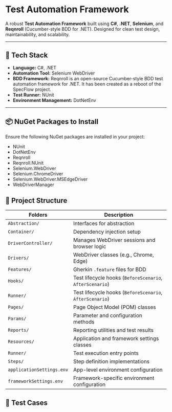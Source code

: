 # Test Automation Framework

A robust **Test Automation Framework** built using **C#**, **.NET**, **Selenium**, and **Reqnroll** (Cucumber-style BDD for .NET). Designed for clean test design, maintainability, and scalability.

---

## 🚀 Tech Stack

- **Language:** C#, .NET  
- **Automation Tool:** Selenium WebDriver  
- **BDD Framework:** Reqnroll is an open-source Cucumber-style BDD test automation framework for .NET. It has been created as a reboot of the SpecFlow project.
- **Test Runner:** NUnit  
- **Environment Management:** DotNetEnv  


---

## 📦 NuGet Packages to Install

Ensure the following NuGet packages are installed in your project:

- NUnit
- DotNetEnv
- Reqnroll
- Reqnroll.NUnit
- Selenium.WebDriver
- Selenium.ChromeDriver
- Selenium.WebDriver.MSEdgeDriver
- WebDriverManager

  

## 📁 Project Structure

| Folders                   | Description                                              |
| ------------------------- | -------------------------------------------------------- |
| `Abstraction/`            | Interfaces for abstraction                               |
| `Container/`              | Dependency injection setup                               |
| `DriverController/`       | Manages WebDriver sessions and browser logic             |
| `Drivers/`                | WebDriver classes (e.g., Chrome, Edge)                   |
| `Features/`               | Gherkin `.feature` files for BDD                         |
| `Hooks/`                  | Test lifecycle hooks (`BeforeScenario`, `AfterScenario`) |
|`Runner/`                  | Test lifecycle hooks (`BeforeScenario`, `AfterScenario`) |
| `Pages/`                  | Page Object Model (POM) classes                          |
| `Params/`                 | Parameter and configuration methods                      |
| `Reports/`                | Reporting utilities and test results                     |
| `Resources/`              | Application and framework settings classes               |
| `Runner/`                 | Test execution entry points                              |
| `Steps/`                  | Step definition implementations                          |
| `applicationSettings.env` | App-level environment configuration                      |
| `frameworkSettings.env`   | Framework-specific environment configuration             |


## 📁 Test Cases 









